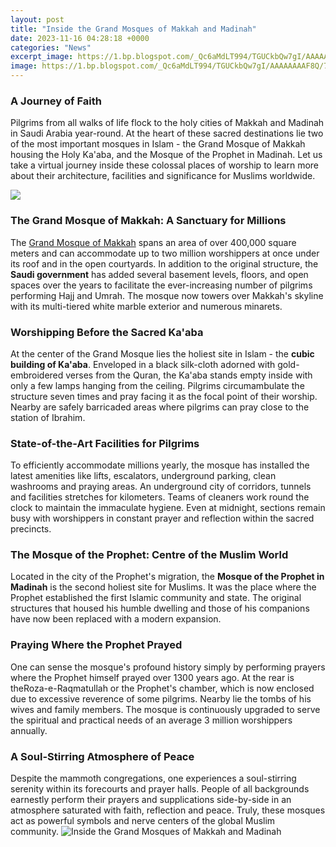 ```yaml
---
layout: post
title: "Inside the Grand Mosques of Makkah and Madinah"
date: 2023-11-16 04:28:18 +0000
categories: "News"
excerpt_image: https://1.bp.blogspot.com/_Qc6aMdLT994/TGUCkbQw7gI/AAAAAAAAF8Q/7t74RYt8xMg/s1600/Masjid+Al+Nabawi+in+Madinah+-+Saudi+Arabia+(interior).jpg
image: https://1.bp.blogspot.com/_Qc6aMdLT994/TGUCkbQw7gI/AAAAAAAAF8Q/7t74RYt8xMg/s1600/Masjid+Al+Nabawi+in+Madinah+-+Saudi+Arabia+(interior).jpg
---
```


### A Journey of Faith
Pilgrims from all walks of life flock to the holy cities of Makkah and Madinah in Saudi Arabia year-round. At the heart of these sacred destinations lie two of the most important mosques in Islam - the Grand Mosque of Makkah housing the Holy Ka'aba, and the Mosque of the Prophet in Madinah. Let us take a virtual journey inside these colossal places of worship to learn more about their architecture, facilities and significance for Muslims worldwide.

![](https://traveldigg.com/wp-content/uploads/2016/06/Sheikh-Zayed-Grand-Mosque-Interior.jpg)
### The Grand Mosque of Makkah: A Sanctuary for Millions 
The [Grand Mosque of Makkah](https://logurl.github.io/2024-01-04-u53cc-u76ee-u89c2-u89c8-u5df4-u62ff-u9a6c-u8fd0-u6cb3/) spans an area of over 400,000 square meters and can accommodate up to two million worshippers at once under its roof and in the open courtyards. In addition to the original structure, the **Saudi government** has added several basement levels, floors, and open spaces over the years to facilitate the ever-increasing number of pilgrims performing Hajj and Umrah. The mosque now towers over Makkah's skyline with its multi-tiered white marble exterior and numerous minarets. 
### Worshipping Before the Sacred Ka'aba 
At the center of the Grand Mosque lies the holiest site in Islam - the **cubic building of Ka'aba**. Enveloped in a black silk-cloth adorned with gold-embroidered verses from the Quran, the Ka'aba stands empty inside with only a few lamps hanging from the ceiling. Pilgrims circumambulate the structure seven times and pray facing it as the focal point of their worship. Nearby are safely barricaded areas where pilgrims can pray close to the station of Ibrahim.
### State-of-the-Art Facilities for Pilgrims
To efficiently accommodate millions yearly, the mosque has installed the latest amenities like lifts, escalators, underground parking, clean washrooms and praying areas. An underground city of corridors, tunnels and facilities stretches for kilometers. Teams of cleaners work round the clock to maintain the immaculate hygiene. Even at midnight, sections remain busy with worshippers in constant prayer and reflection within the sacred precincts.
### The Mosque of the Prophet: Centre of the Muslim World 
Located in the city of the Prophet's migration, the **Mosque of the Prophet in Madinah** is the second holiest site for Muslims. It was the place where the Prophet established the first Islamic community and state. The original structures that housed his humble dwelling and those of his companions have now been replaced with a modern expansion. 
### Praying Where the Prophet Prayed
One can sense the mosque's profound history simply by performing prayers where the Prophet himself prayed over 1300 years ago. At the rear is theRoza-e-Raqmatullah or the Prophet's chamber, which is now enclosed due to excessive reverence of some pilgrims. Nearby lie the tombs of his wives and family members. The mosque is continuously upgraded to serve the spiritual and practical needs of an average 3 million worshippers annually.  
### A Soul-Stirring Atmosphere of Peace
Despite the mammoth congregations, one experiences a soul-stirring serenity within its forecourts and prayer halls. People of all backgrounds earnestly perform their prayers and supplications side-by-side in an atmosphere saturated with faith, reflection and peace. Truly, these mosques act as powerful symbols and nerve centers of the global Muslim community.
![Inside the Grand Mosques of Makkah and Madinah](https://1.bp.blogspot.com/_Qc6aMdLT994/TGUCkbQw7gI/AAAAAAAAF8Q/7t74RYt8xMg/s1600/Masjid+Al+Nabawi+in+Madinah+-+Saudi+Arabia+(interior).jpg)
